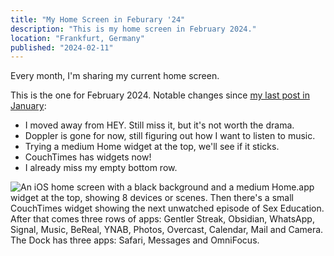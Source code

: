 ```yaml
---
title: "My Home Screen in Feburary '24"
description: "This is my home screen in February 2024."
location: "Frankfurt, Germany"
published: "2024-02-11"
---
```


Every month, I'm sharing my current home screen.

<!-- more -->

This is the one for February 2024.
Notable changes since [my last post in January](/blog/home-screen-january-2024):

- I moved away from HEY. Still miss it, but it's not worth the drama.
- Doppler is gone for now, still figuring out how I want to listen to music.
- Trying a medium Home widget at the top, we'll see if it sticks.
- CouchTimes has widgets now!
- I already miss my empty bottom row.

<picture>
  <source srcset="/blog/home-screen-february-2024/home-screen.avif" type="image/avif" />
  <img class="article__homescreen_image" src="/blog/home-screen-february-2024/home-screen.png" alt="An iOS home screen with a black background and a medium Home.app widget at the top, showing 8 devices or scenes. Then there's a small CouchTimes widget showing the next unwatched episode of Sex Education. After that comes three rows of apps: Gentler Streak, Obsidian, WhatsApp, Signal, Music, BeReal, YNAB, Photos, Overcast, Calendar, Mail and Camera. The Dock has three apps: Safari, Messages and OmniFocus." />
</picture>
